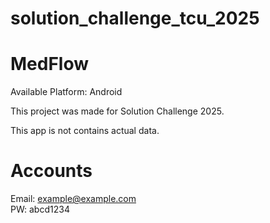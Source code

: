 # solution_challenge_tcu_2025
# MedFlow

Available Platform: Android

This project was made for Solution Challenge 2025.

This app is not contains actual data.

# Accounts
Email: example@example.com<br>
PW: abcd1234

